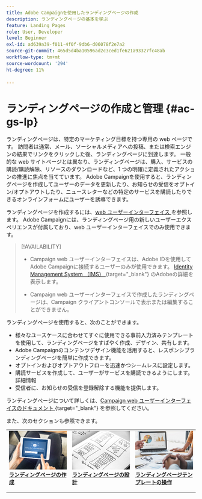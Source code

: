 ```yaml
---
title: Adobe Campaignを使用したランディングページの作成
description: ランディングページの基本を学ぶ
feature: Landing Pages
role: User, Developer
level: Beginner
exl-id: ad639a39-f011-4f0f-9db6-d06078f2e7a2
source-git-commit: 465d5d4ba10596ad2c3ced1fe621a93327fc48ab
workflow-type: tm+mt
source-wordcount: '294'
ht-degree: 11%

---
```


# ランディングページの作成と管理 {#ac-gs-lp}

ランディングページは、特定のマーケティング目標を持つ専用の web ページです。 訪問者は通常、メール、ソーシャルメディアへの投稿、または検索エンジンの結果でリンクをクリックした後、ランディングページに到達します。 一般的な web サイトページとは異なり、ランディングページは、購入、サービスの購読/購読解除、リソースのダウンロードなど、1 つの明確に定義されたアクションの推進に焦点を当てています。 Adobe Campaignを使用すると、ランディングページを作成してユーザーのデータを更新したり、お知らせの受信をオプトイン/オプトアウトしたり、ニュースレターなどの特定のサービスを購読したりできるオンラインフォームにユーザーを誘導できます。

ランディングページを作成するには、[web ユーザーインターフェイス ](../start/campaign-ui.md#campaign-web-user-interface-ac-web-ui) を参照します。 Adobe Campaignには、ランディングページ用の新しいユーザーエクスペリエンスが付属しており、web ユーザーインターフェイスでのみ使用できます。

>[!AVAILABILITY]
>
>* Campaign web ユーザーインターフェイスは、Adobe IDを使用してAdobe Campaignに接続するユーザーのみが使用できます。 [Identity Management System （IMS） ](https://helpx.adobe.com/jp/enterprise/using/identity.html){target="_blank"} のAdobeの詳細を表示します。
>
>* Campaign web ユーザーインターフェイスで作成したランディングページは、Campaign クライアントコンソールで表示または編集することができません。
>

ランディングページを使用すると、次のことができます。

* 様々なユースケースに合わせてすぐに使用できる事前入力済みテンプレートを使用して、ランディングページをすばやく作成、デザイン、共有します。
* Adobe Campaignのコンテンツデザイン機能を活用すると、レスポンシブランディングページを簡単に作成できます。
* オプトインおよびオプトアウトフローを迅速かつシームレスに設定します。
* 購読サービスを作成して、ユーザーがサービスを購読できるようにします。 詳細情報
* 受信者に、お知らせの受信を登録解除する機能を提供します。


ランディングページについて詳しくは、[Campaign web ユーザーインターフェイスのドキュメント ](https://experienceleague.adobe.com/ja/docs/campaign-web/v8/landing-pages/get-started-lp){target="_blank"} を参照してください。

また、次のセクションも参照できます。

<table style="table-layout:fixed"><tr style="border: 0;">
<td>
<a href="https://experienceleague.adobe.com/ja/docs/campaign-web/v8/landing-pages/create-lp">
<img alt="リード" src="assets/do-not-localize/lp-subscription.jpeg">
</a>
<div><a href="https://experienceleague.adobe.com/ja/docs/campaign-web/v8/landing-pages/create-lp"><strong>ランディングページの作成</strong>
</div>
<p>
</td>
<td>
<a href="https://experienceleague.adobe.com/ja/docs/campaign-web/v8/landing-pages/lp-content">
<img alt="検証" src="assets/do-not-localize//lp-design.jpg">
</a>
<div>
<a href="https://experienceleague.adobe.com/ja/docs/campaign-web/v8/landing-pages/lp-content"><strong>ランディングページの設計</strong></a>
</div>
<p>
</td>
<td>
<a href="https://experienceleague.adobe.com/ja/docs/campaign-web/v8/landing-pages/lp-templates">
<img alt="検証" src="assets/do-not-localize/lp-reporting.jpg">
</a>
<div>
<a href="https://experienceleague.adobe.com/ja/docs/campaign-web/v8/landing-pages/lp-templates"><strong>ランディングページテンプレートの操作</strong></a>
</div>
<p>
</td>
</tr></table>

